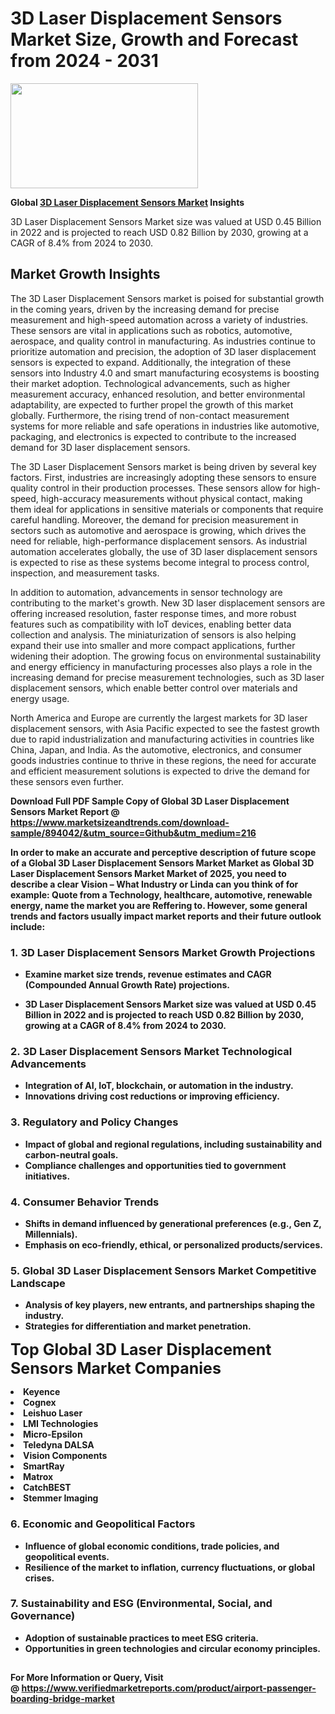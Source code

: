 <H1>3D Laser Displacement Sensors Market Size, Growth and Forecast from 2024 - 2031</H1><img class="aligncenter size-medium wp-image-584254" src="https://thirdeyenews.in/wp-content/uploads/2024/09/Global-Market-Research-300x168.jpeg" alt="" width="300" height="168" /><p><strong>Global&nbsp;<a href="https://www.marketsizeandtrends.com/download-sample/894042/&amp;utm_source=Github&utm_medium=216">3D Laser Displacement Sensors Market</a> Insights</strong></p><p>3D Laser Displacement Sensors Market size was valued at USD 0.45 Billion in 2022 and is projected to reach USD 0.82 Billion by 2030, growing at a CAGR of 8.4% from 2024 to 2030.</p><p><h2>Market Growth Insights</h2> <p>The 3D Laser Displacement Sensors market is poised for substantial growth in the coming years, driven by the increasing demand for precise measurement and high-speed automation across a variety of industries. These sensors are vital in applications such as robotics, automotive, aerospace, and quality control in manufacturing. As industries continue to prioritize automation and precision, the adoption of 3D laser displacement sensors is expected to expand. Additionally, the integration of these sensors into Industry 4.0 and smart manufacturing ecosystems is boosting their market adoption. Technological advancements, such as higher measurement accuracy, enhanced resolution, and better environmental adaptability, are expected to further propel the growth of this market globally. Furthermore, the rising trend of non-contact measurement systems for more reliable and safe operations in industries like automotive, packaging, and electronics is expected to contribute to the increased demand for 3D laser displacement sensors.</p> <p><strong></strong></p> <p>The 3D Laser Displacement Sensors market is being driven by several key factors. First, industries are increasingly adopting these sensors to ensure quality control in their production processes. These sensors allow for high-speed, high-accuracy measurements without physical contact, making them ideal for applications in sensitive materials or components that require careful handling. Moreover, the demand for precision measurement in sectors such as automotive and aerospace is growing, which drives the need for reliable, high-performance displacement sensors. As industrial automation accelerates globally, the use of 3D laser displacement sensors is expected to rise as these systems become integral to process control, inspection, and measurement tasks.</p> <p>In addition to automation, advancements in sensor technology are contributing to the market's growth. New 3D laser displacement sensors are offering increased resolution, faster response times, and more robust features such as compatibility with IoT devices, enabling better data collection and analysis. The miniaturization of sensors is also helping expand their use into smaller and more compact applications, further widening their adoption. The growing focus on environmental sustainability and energy efficiency in manufacturing processes also plays a role in the increasing demand for precise measurement technologies, such as 3D laser displacement sensors, which enable better control over materials and energy usage.</p> <p>North America and Europe are currently the largest markets for 3D laser displacement sensors, with Asia Pacific expected to see the fastest growth due to rapid industrialization and manufacturing activities in countries like China, Japan, and India. As the automotive, electronics, and consumer goods industries continue to thrive in these regions, the need for accurate and efficient measurement solutions is expected to drive the demand for these sensors even further.</p> <p><strong></p><p><span class=""><strong>Download Full PDF Sample Copy of Global 3D Laser Displacement Sensors Market Report</strong> @ <a href="https://www.marketsizeandtrends.com/download-sample/894042/&amp;utm_source=Github&utm_medium=216" target="_blank">https://www.marketsizeandtrends.com/download-sample/894042/&amp;utm_source=Github&utm_medium=216</a></span></p><p>In order to make an accurate and perceptive description of future scope of a Global&nbsp;3D Laser Displacement Sensors Market Market as Global&nbsp;3D Laser Displacement Sensors Market Market of 2025, you need to describe a clear Vision &ndash; What Industry or Linda can you think of for example: Quote from a Technology, healthcare, automotive, renewable energy, name the market you are Reffering to. However, some general trends and factors usually impact market reports and their future outlook include:</p><h3>1.&nbsp;<strong>3D Laser Displacement Sensors Market Growth Projections</strong></h3><ul><li>Examine market size trends, revenue estimates and CAGR (Compounded Annual Growth Rate) projections.</li><li><p>3D Laser Displacement Sensors Market size was valued at USD 0.45 Billion in 2022 and is projected to reach USD 0.82 Billion by 2030, growing at a CAGR of 8.4% from 2024 to 2030.</p></li></ul><h3>2.&nbsp;<strong>3D Laser Displacement Sensors Market Technological Advancements</strong></h3><ul><li>Integration of AI, IoT, blockchain, or automation in the industry.</li><li>Innovations driving cost reductions or improving efficiency.</li></ul><h3>3.&nbsp;<strong>Regulatory and Policy Changes</strong></h3><ul><li>Impact of global and regional regulations, including sustainability and carbon-neutral goals.</li><li>Compliance challenges and opportunities tied to government initiatives.</li></ul><h3>4.&nbsp;<strong>Consumer Behavior Trends</strong></h3><ul><li>Shifts in demand influenced by generational preferences (e.g., Gen Z, Millennials).</li><li>Emphasis on eco-friendly, ethical, or personalized products/services.</li></ul><h3>5.&nbsp;<strong>Global 3D Laser Displacement Sensors Market Competitive Landscape</strong></h3><ul><li>Analysis of key players, new entrants, and partnerships shaping the industry.</li><li>Strategies for differentiation and market penetration.</li></ul><p data-pm-slice="1 1 []"><span style="color: inherit; font-family: inherit; font-size: 25px;">Top Global 3D Laser Displacement Sensors Market Companies</span></p><div class="" data-test-id=""><p><li>Keyence</li><li> Cognex</li><li> Leishuo Laser</li><li> LMI Technologies</li><li> Micro-Epsilon</li><li> Teledyna DALSA</li><li> Vision Components</li><li> SmartRay</li><li> Matrox</li><li> CatchBEST</li><li> Stemmer Imaging</li></p></div><h3>6.&nbsp;<strong>Economic and Geopolitical Factors</strong></h3><ul><li>Influence of global economic conditions, trade policies, and geopolitical events.</li><li>Resilience of the market to inflation, currency fluctuations, or global crises.</li></ul><h3>7.&nbsp;<strong>Sustainability and ESG (Environmental, Social, and Governance)</strong></h3><ul><li>Adoption of sustainable practices to meet ESG criteria.</li><li>Opportunities in green technologies and circular economy principles.</li></ul><h2><strong style="font-size: 14px;">For More Information or Query, Visit @&nbsp;</strong><a style="background-color: #ffffff; font-size: 14px;" href="https://www.marketsizeandtrends.com/report/3d-laser-displacement-sensors-market/" target="_blank">https://www.verifiedmarketreports.com/product/airport-passenger-boarding-bridge-market</a></h2>
